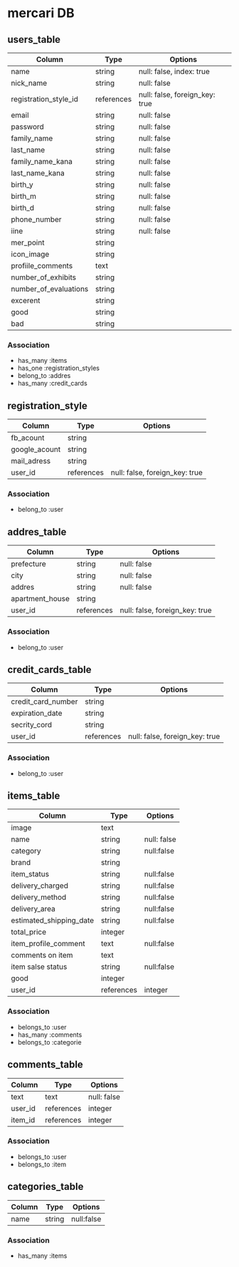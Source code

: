 # mercari DB
## users_table
|Column|Type|Options|
|------|----|-------|
|name|string|null: false, index: true|
|nick_name|string|null: false|
|registration_style_id|references|null: false, foreign_key: true|
|email|string|null: false|
|password|string|null: false|
|family_name|string|null: false|
|last_name|string|null: false|
|family_name_kana|string|null: false|
|last_name_kana|string|null: false|
|birth_y|string|null: false|
|birth_m|string|null: false|
|birth_d|string|null: false|
|phone_number|string|null: false|
|iine|string|null: false|
|mer_point|string||
|icon_image|string||
|profiile_comments|text||
|number_of_exhibits|string||
|number_of_evaluations|string||
|excerent|string||
|good|string||
|bad|string||

### Association
- has_many :items
- has_one :registration_styles
- belong_to :addres
- has_many :credit_cards


## registration_style
|Column|Type|Options|
|------|----|-------|
|fb_acount|string||
|google_acount|string||
|mail_adress|string||
|user_id|references|null: false, foreign_key: true|

### Association
- belong_to :user


## addres_table
|Column|Type|Options|
|------|----|-------|
|prefecture|string|null: false|
|city|string|null: false|
|addres|string|null: false|
|apartment_house|string||
|user_id|references|null: false, foreign_key: true|

### Association
- belong_to :user


## credit_cards_table
|Column|Type|Options|
|------|----|-------|
|credit_card_number|string||
|expiration_date|string||
|secrity_cord|string||
|user_id|references|null: false, foreign_key: true|

### Association
- belong_to :user


## items_table
|Column|Type|Options|
|------|----|-------|
|image|text||
|name|string|null: false|
|category|string|null:false|
|brand|string||
|item_status|string|null:false|
|delivery_charged|string|null:false|
|delivery_method|string|null:false|
|delivery_area|string|null:false|
|estimated_shipping_date|string|null:false|
|total_price|integer||
|item_profile_comment|text|null:false|
|comments on item|text||
|item salse status|string|null:false|
|good|integer||
|user_id|references|integer|null: false, foreign_key: true|

### Association
- belongs_to :user
- has_many :comments
- belongs_to :categorie


## comments_table
|Column|Type|Options|
|------|----|-------|
|text|text|null: false|
|user_id|references|integer|null: false, foreign_key: true|
|item_id|references|integer|null: false, foreign_key: true|

### Association
- belongs_to :user
- belongs_to :item


## categories_table
|Column|Type|Options|
|------|----|-------|
|name|string|null:false|

### Association
- has_many :items